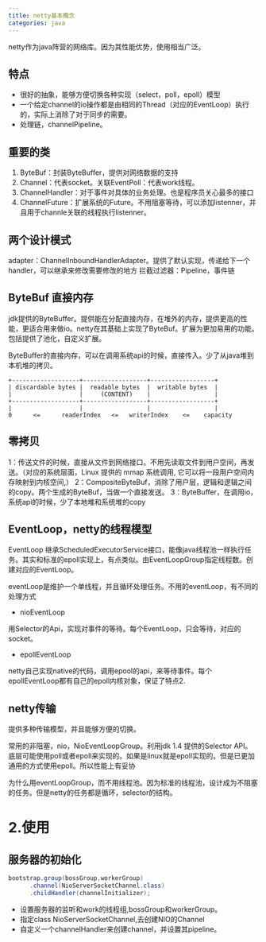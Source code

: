 ```yaml
---
title: netty基本概念
categories: java
---
```


netty作为java阵营的网络库。因为其性能优势，使用相当广泛。

## 特点
	
- 很好的抽象，能够方便切换各种实现（select，poll，epoll）模型
- 一个给定channel的io操作都是由相同的Thread（对应的EventLoop）执行的，实际上消除了对于同步的需要。
- 处理链，channelPipeline。
	
## 重要的类

1. ByteBuf：封装ByteBuffer，提供对网络数据的支持
2. Channel：代表socket。关联EventPoll：代表work线程。
3. ChannelHandler：对于事件对具体的业务处理。也是程序员关心最多的接口
4. ChannelFuture：扩展系统的Future。不用阻塞等待，可以添加listenner，并且用于channle关联的线程执行listenner。

## 两个设计模式
adapter：ChannelInboundHandlerAdapter。提供了默认实现，传递给下一个handler，可以继承来修改需要修改的地方
拦截过滤器：Pipeline，事件链


## ByteBuf 直接内存

jdk提供的ByteBuffer。提供能在分配直接内存，在堆外的内存，提供更高的性能，更适合用来做io。netty在其基础上实现了ByteBuf。扩展为更加易用的功能。包括提供了池化，自定义扩展。

ByteBuffer的直接内存，可以在调用系统api的时候，直接传入。少了从java堆到本机堆的拷贝。

```
+-------------------+------------------+------------------+
| discardable bytes |  readable bytes  |  writable bytes  |
|                   |     (CONTENT)    |                  |
+-------------------+------------------+------------------+
|                   |                  |                  |
0      <=      readerIndex   <=   writerIndex    <=    capacity
```

## 零拷贝

1：传送文件的时候，直接从文件到网络接口。不用先读取文件到用户空间，再发送。（对应的系统层面，Linux 提供的 mmap 系统调用, 它可以将一段用户空间内存映射到内核空间,）
2：CompositeByteBuf，消除了用户层，逻辑和逻辑之间的copy。两个生成的ByteBuf，当做一个直接发送。
3：ByteBuffer，在调用io，系统api的时候，少了本地堆和系统堆的copy


## EventLoop，netty的线程模型

EventLoop 继承ScheduledExecutorService接口，能像java线程池一样执行任务。其实和标准的epoll实现上，有点类似。由EventLoopGroup指定线程数。创建对应的EventLoop。

eventLoop是维护一个单线程，并且循环处理任务。不用的eventLoop，有不同的处理方式

- nioEventLoop

用Selector的Api，实现对事件的等待。每个EventLoop，只会等待，对应的socket。

- epollEventLoop

netty自己实现native的代码，调用epool的api，来等待事件。每个epollEventLoop都有自己的epoll内核对象，保证了特点2.



## netty传输

提供多种传输模型，并且能够方便的切换。

常用的非阻塞，nio，NioEventLoopGroup。利用jdk 1.4 提供的Selector API。底层可能使用poll或者epoll来实现的。如果是linux就是epoll实现的。但是已更加通用的方式使用epoll。所以性能上有妥协


为什么用eventLoopGroup，而不用线程池。因为标准的线程池，设计成为不阻塞的任务。但是netty的任务都是循环，selector的结构。

# 2.使用

## 服务器的初始化

```java
bootstrap.group(bossGroup,workerGroup)
      .channel(NioServerSocketChannel.class)
      .childHandler(channelInitializer);
```

- 设置服务器的监听和work的线程组,bossGroup和workerGroup。
- 指定class NioServerSocketChannel,去创建NIO的Channel
- 自定义一个channelHandler来创建channel，并设置其pipeline。